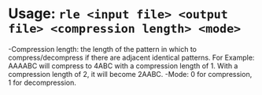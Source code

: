 # Usage: `rle <input file> <output file> <compression length> <mode>`
  
-Compression length: the length of the pattern in which to compress/decompress if there are adjacent identical patterns.
    For Example: AAAABC will compress to 4ABC with a compression length of 1. With a compression length of 2, it will become 2AABC.
-Mode: 0 for compression, 1 for decompression.
